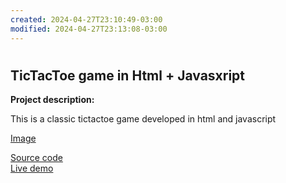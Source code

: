 ```yaml
---
created: 2024-04-27T23:10:49-03:00
modified: 2024-04-27T23:13:08-03:00
---
```


# 

## TicTacToe game in Html + Javasxript

**Project description:**

This is a classic tictactoe game developed in html and javascript

[Image](./images/tictactoe.jpg)

[Source code](https://github.com/iazpiri/iazpiri.github.io/tree/main/mycode/javascript/tictactoe)  
[Live demo](/demos/javascript/tictactoe/tictactoe.html)


